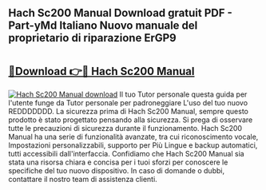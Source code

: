 ## Hach Sc200 Manual Download gratuit PDF - Part-yMd Italiano Nuovo manuale del proprietario di riparazione ErGP9

# <h2><a href="http://dfb99x.blite.top/?on=Hach+Sc200+Manual">🔗Download 👉🔴 Hach Sc200 Manual</a></h2>

[![Hach Sc200 Manual download](https://i.imgur.com/lujVjoI.png)](http://dfb99x.blite.top/?on=Hach+Sc200+Manual)
Il tuo Tutor personale questa guida per l'utente funge da Tutor personale per padroneggiare L'uso del tuo nuovo REDDDDDDD. La sicurezza prima di Hach Sc200 Manual, sempre questo prodotto è stato progettato pensando alla sicurezza. Si prega di osservare tutte le precauzioni di sicurezza durante il funzionamento. Hach Sc200 Manual ha una serie di funzionalità avanzate, tra cui riconoscimento vocale, Impostazioni personalizzabili, supporto per Più Lingue e backup automatici, tutti accessibili dall'interfaccia. Confidiamo che Hach Sc200 Manual sia stata una risorsa chiara e concisa per i tuoi sforzi per conoscere le specifiche del tuo nuovo dispositivo. In caso di domande o dubbi, contattare il nostro team di assistenza clienti.
